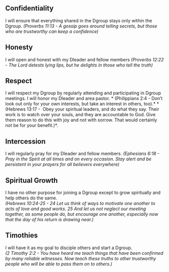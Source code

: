 ## Confidentiality 
I will ensure that everything shared in the Dgroup stays only within the Dgroup.
	*(Proverbs 11:13 - A gossip goes around telling secrets, but those who are trustworthy can keep a confidence)*

## Honesty
I will open and honest with my Dleader and fellow members
	*(Proverbs 12:22 - The Lord detests lying lips, but he delights in those who tell the truth)*

## Respect
I will respect my Dgroup by regularly attending and participating in Dgroup meetings. I will honor my Dleader and area pastor.
	* (Philippians 2:4 - Don’t look out only for your own interests, but take an interest in others, too).*
	  * (Hebrews 13:17 -  Obey your spiritual leaders, and do what they say. Their work is to watch over your souls, and they are accountable to God. Give them reason to do this with joy and not with sorrow. That would certainly not be for your benefit.)*.
   
## Intercession
I will regularly pray for my Dleader and fellow members.
	*(Ephesians 6:18 - Pray in the Spirit at all times and on every occasion. Stay alert and be persistent in your prayers for all believers everywhere)*
	
## Spiritual Growth
I have no other purpose for joining a Dgroup except to grow spiritually and help others do the same.  
	*(Hebrews 10:24-25 -  24 Let us think of ways to motivate one another to acts of love and good works. 25 And let us not neglect our meeting together, as some people do, but encourage one another, especially now that the day of his return is drawing near.)*

## Timothies
 I will have it as my goal to disciple others and start a Dgroup.  
	 *(2 Timothy 2:2 - You have heard me teach things that have been confirmed by many reliable witnesses. Now teach these truths to other trustworthy people who will be able to pass them on to others.)*
